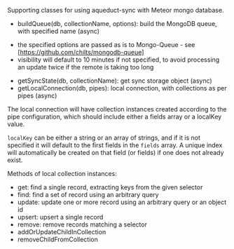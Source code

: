 Supporting classes for using aqueduct-sync with Meteor mongo database.

 * buildQueue(db, collectionName, options): build the MongoDB queue, with specified name (async)
  - the specified options are passed as is to Mongo-Queue - see [https://github.com/chilts/mongodb-queue]
  - visibility will default to 10 minutes if not specified, to avoid processing an update twice if the remote is taking too long
 * getSyncState(db, collectionName): get sync storage object (async)
 * getLocalConnection(db, pipes): local connection, with collections as per pipes (async)

The local connection will have collection instances created according to the pipe configuration, which should include either a fields array or a localKey value.

`localKey` can be either a string or an array of strings, and if it is not specified it will default to the first fields in the `fields` array.  A unique index will automatically be created on that field  (or fields) if one does not already exist.

Methods of local collection instances:

 * get: find a single record, extracting keys from the given selector
 * find: find a set of record using an arbitrary query
 * update: update one or more record using an arbitrary query or an object id
 * upsert: upsert a single record
 * remove: remove records matching a selector
 * addOrUpdateChildInCollection
 * removeChildFromCollection
